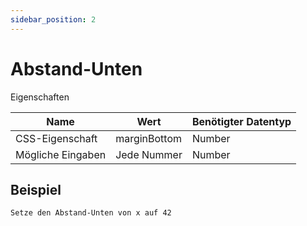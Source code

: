 ```yaml
---
sidebar_position: 2
---
```


# Abstand-Unten

Eigenschaften

| Name              | Wert              | Benötigter Datentyp   |
| ----              | ----              | --------------------- |
| CSS-Eigenschaft   | marginBottom    | Number           |
| Mögliche Eingaben | Jede Nummer | Number           |

## Beispiel
```
Setze den Abstand-Unten von x auf 42
```
